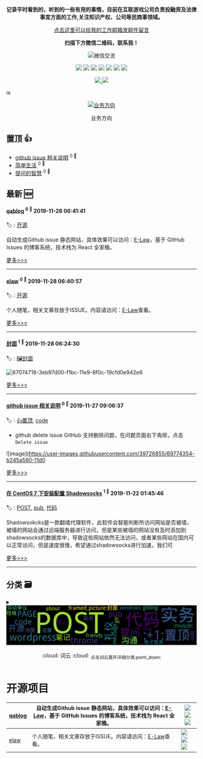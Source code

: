 

<p align='center'>
    <b>记录平时看到的，听到的一些有用的事情，目前在互联游戏公司负责投融资及法律事宜方面的工作,关注知识产权、公司等民商事领域。</b>
</p>

<p align='center'>
    <a href="mailto:yuncme@foxmail.com">点击这里可以给我的工作邮箱发邮件留言</a>
</p>

<p align='center'>
    <b>扫描下方微信二维码，联系我！</b>
</p>

<p align='center'>
    <img src="https://user-images.githubusercontent.com/39726855/69690735-b35ed000-1107-11ea-8398-58b67df491c4.jpg"  alt="微信交流" />
</p>

<p align='center'>
    <img src="https://badgen.net/badge/labels/37"/>
    <img src="https://badgen.net/github/issues/fydy/elaw"/>
    <img src="https://badgen.net/badge/last-commit/2019-12-02 08:24:53"/>
    <img src="https://badgen.net/github/forks/fydy/elaw"/>
    <img src="https://badgen.net/github/stars/fydy/elaw"/>
    <img src="https://badgen.net/github/watchers/fydy/elaw"/>
    <img src="https://badgen.net/github/release/fydy/elaw"/>
</p>

<p align='center'>
    <a href="https://github.com/jwenjian/visitor-count-badge">
        <img src="https://visitor-count-badge.herokuapp.com/total.svg?repo_id=fydy.elaw"/>
    </a>
    <a href="https://github.com/jwenjian/visitor-count-badge">
        <img src="https://visitor-count-badge.herokuapp.com/today.svg?repo_id=fydy.elaw"/>
    </a>
</p>
is


<p align='center'>
<a href='https://github.com/fydy/elaw/issues/40#issuecomment-559359334'>
<img src='https://user-images.githubusercontent.com/39726855/69782012-ce564080-11ea-11ea-984c-04b3ccacb845.jpg' width='50%' alt='
业务方向'>
</a>
</p>
<p align='center'>
<span>
业务方向</span>
</p>

    
## 置顶 :thumbsup: 
- [github issue 相关说明](https://github.com/fydy/elaw/issues/39)  <sup>0 :speech_balloon:</sup>  	 
- [简单生活](https://github.com/fydy/elaw/issues/36)  <sup>0 :speech_balloon:</sup>  	 
- [提问的智慧](https://github.com/fydy/elaw/issues/19)  <sup>0 :speech_balloon:</sup>  	 
## 最新 :new: 

#### [qablog](https://github.com/fydy/elaw/issues/42) <sup>0 :speech_balloon:</sup> 	 2019-11-28 06:41:41

:label: : [开源](https://github.com/fydy/isblog/labels/%E5%BC%80%E6%BA%90)

自动生成Github issue 静态网站，具体效果可以访问：[E-Law](https://fydy.github.io/qablog)，基于 GitHub Issues 的博客系统，技术栈为 React 全家桶。

[更多>>>](https://github.com/fydy/elaw/issues/42)

---


#### [elaw](https://github.com/fydy/elaw/issues/41) <sup>0 :speech_balloon:</sup> 	 2019-11-28 06:40:57

:label: : [开源](https://github.com/fydy/isblog/labels/%E5%BC%80%E6%BA%90)

个人随笔，相关文章存放于ISSUE。内容请访问：[E-Law](https://too.luov.me)查看。

[更多>>>](https://github.com/fydy/elaw/issues/41)

---


#### [封面](https://github.com/fydy/elaw/issues/40) <sup>1 :speech_balloon:</sup> 	 2019-11-28 06:24:30

:label: : [:framed_picture:封面](https://github.com/fydy/isblog/labels/%3Aframed_picture%3A%E5%B0%81%E9%9D%A2)

![67074718-3eb97d00-f1bc-11e9-8f0c-19cfd0e942e6](https://user-images.githubusercontent.com/39726855/69781991-be3e6100-11ea-11ea-96d3-70c69fb4eb9d.jpg)


[更多>>>](https://github.com/fydy/elaw/issues/40)

---


#### [github issue 相关说明](https://github.com/fydy/elaw/issues/39) <sup>0 :speech_balloon:</sup> 	 2019-11-27 09:06:37

:label: : [:+1:置顶](https://github.com/fydy/isblog/labels/%3A%2B1%3A%E7%BD%AE%E9%A1%B6), [code](https://github.com/fydy/isblog/labels/code)

- github delete issue
GitHub 支持删除问题，在问题页面右下角除，点击` Delete issue`

![image](https://user-images.githubusercontent.com/39726855/69774354-b245a580-11d0

[更多>>>](https://github.com/fydy/elaw/issues/39)

---


#### [在 CentOS 7 下安装配置 Shadowsocks](https://github.com/fydy/elaw/issues/38) <sup>1 :speech_balloon:</sup> 	 2019-11-22 01:45:46

:label: : [POST](https://github.com/fydy/isblog/labels/POST), [pub](https://github.com/fydy/isblog/labels/pub), [代码](https://github.com/fydy/isblog/labels/%E4%BB%A3%E7%A0%81)

Shadowsokcks是一款翻墙代理软件，此软件会智能判断所访问网站是否被墙，被墙的网站会通过远端服务器进行访问，但是某些被墙的网站没有及时添加到shadowsocks的数据库中，导致这些网站依然无法访问，或者某些网站在国内可以正常访问，但是速度很慢，希望通过shadowsocks进行加速，我们可

[更多>>>](https://github.com/fydy/elaw/issues/38)

---


## 分类  :card_file_box: 

<details close="close">
    <summary>
        <img src="assets/wordcloud.png" title="词云, 点击展开详细分类" alt="词云， 点击展开详细分类">
        <p align="center">:cloud: 词云 :cloud: <sub>点击词云展开详细分类:point_down: </sub></p>
    </summary>


<details>
<summary>:+1:置顶	<sup>3:newspaper:</sup></summary>

- [github issue 相关说明](https://github.com/fydy/elaw/issues/39)  <sup>0 :speech_balloon:</sup>  	 
- [简单生活](https://github.com/fydy/elaw/issues/36)  <sup>0 :speech_balloon:</sup>  	 
- [提问的智慧](https://github.com/fydy/elaw/issues/19)  <sup>0 :speech_balloon:</sup>  	 


</details>

<details>
<summary>:100:	<sup>0:newspaper:</sup></summary>



</details>

<details>
<summary>:framed_picture:封面	<sup>1:newspaper:</sup></summary>

- [封面](https://github.com/fydy/elaw/issues/40)  <sup>1 :speech_balloon:</sup>  	 


</details>

<details>
<summary>:muscle:	<sup>1:newspaper:</sup></summary>

- [内向和胆小是个伪命题！](https://github.com/fydy/elaw/issues/9)  <sup>0 :speech_balloon:</sup>  	 


</details>

<details>
<summary>:new: 最新	<sup>0:newspaper:</sup></summary>



</details>

<details>
<summary>:running_man:	<sup>0:newspaper:</sup></summary>



</details>

<details>
<summary>PAGE	<sup>2:newspaper:</sup></summary>

- [网上邻居](https://github.com/fydy/elaw/issues/30)  <sup>0 :speech_balloon:</sup>  	 
- [关于我](https://github.com/fydy/elaw/issues/4)  <sup>0 :speech_balloon:</sup>  	 


</details>

<details>
<summary>POST	<sup>34:newspaper:</sup></summary>

- [在 CentOS 7 下安装配置 Shadowsocks](https://github.com/fydy/elaw/issues/38)  <sup>1 :speech_balloon:</sup>  	 
- [如何制造抗辩争点-转自民法学人](https://github.com/fydy/elaw/issues/37)  <sup>0 :speech_balloon:</sup>  	 
- [简单生活](https://github.com/fydy/elaw/issues/36)  <sup>0 :speech_balloon:</sup>  	 
- [电影经典励志金句](https://github.com/fydy/elaw/issues/35)  <sup>0 :speech_balloon:</sup>  	 
- [图书馆数字资源校外使用账号](https://github.com/fydy/elaw/issues/34)  <sup>0 :speech_balloon:</sup>  	 
- [自动为WordPress文章添加特色图像](https://github.com/fydy/elaw/issues/33)  <sup>0 :speech_balloon:</sup>  	 
- [离婚析产 附有关规定](https://github.com/fydy/elaw/issues/32)  <sup>0 :speech_balloon:</sup>  	 
- [律师职业进阶（网络转载文章）](https://github.com/fydy/elaw/issues/31)  <sup>0 :speech_balloon:</sup>  	 
- [Google Chrome 网页长截图方法](https://github.com/fydy/elaw/issues/29)  <sup>1 :speech_balloon:</sup>  	 
- [ 商品房预约合同中不可归责于双方事由之实务认定](https://github.com/fydy/elaw/issues/28)  <sup>0 :speech_balloon:</sup>  	 
- [Bitnami Shell](https://github.com/fydy/elaw/issues/27)  <sup>0 :speech_balloon:</sup>  	 
- [财务管理](https://github.com/fydy/elaw/issues/26)  <sup>0 :speech_balloon:</sup>  	 
- [行为上瘾](https://github.com/fydy/elaw/issues/25)  <sup>1 :speech_balloon:</sup>  	 
- [无需插件让WordPress网站调用高德地图的方法](https://github.com/fydy/elaw/issues/24)  <sup>0 :speech_balloon:</sup>  	 
- [Wordfence 安全插件专业版破解教程](https://github.com/fydy/elaw/issues/23)  <sup>0 :speech_balloon:</sup>  	 
- [解决windows系统80端口被占用问题](https://github.com/fydy/elaw/issues/22)  <sup>0 :speech_balloon:</sup>  	 
- [Chrome安卓版 优化设置教程（chrome://flags）](https://github.com/fydy/elaw/issues/20)  <sup>0 :speech_balloon:</sup>  	 
- [提问的智慧](https://github.com/fydy/elaw/issues/19)  <sup>0 :speech_balloon:</sup>  	 
- [Git常用命令总结](https://github.com/fydy/elaw/issues/17)  <sup>0 :speech_balloon:</sup>  	 
- [wordpress常用主题、插件优化](https://github.com/fydy/elaw/issues/16)  <sup>0 :speech_balloon:</sup>  	 
- [国内外优秀前端 CDN，Google Fonts 国内镜像](https://github.com/fydy/elaw/issues/15)  <sup>0 :speech_balloon:</sup>  	 
- [知乎读书-如何有效提问](https://github.com/fydy/elaw/issues/14)  <sup>0 :speech_balloon:</sup>  	 
- [课程笔记](https://github.com/fydy/elaw/issues/13)  <sup>0 :speech_balloon:</sup>  	 
- [《学会提问》，让你拥有深度思考的能力](https://github.com/fydy/elaw/issues/12)  <sup>0 :speech_balloon:</sup>  	 
- [高院法官谈：律师如何举证、质证？](https://github.com/fydy/elaw/issues/11)  <sup>0 :speech_balloon:</sup>  	 
- [律师的礼仪（二）](https://github.com/fydy/elaw/issues/10)  <sup>0 :speech_balloon:</sup>  	 
- [内向和胆小是个伪命题！](https://github.com/fydy/elaw/issues/9)  <sup>0 :speech_balloon:</sup>  	 
- [ 律师的礼仪（一）](https://github.com/fydy/elaw/issues/8)  <sup>0 :speech_balloon:</sup>  	 
- [劳动争议案件实务](https://github.com/fydy/elaw/issues/7)  <sup>1 :speech_balloon:</sup>  	 
- [重点融资条款释义](https://github.com/fydy/elaw/issues/6)  <sup>1 :speech_balloon:</sup>  	 
- [民事诉讼实务技巧](https://github.com/fydy/elaw/issues/5)  <sup>0 :speech_balloon:</sup>  	 
- [用Github Issues搭建博客](https://github.com/fydy/elaw/issues/3)  <sup>0 :speech_balloon:</sup>  	 
- [公司常见的劳动用工法律风险](https://github.com/fydy/elaw/issues/2)  <sup>1 :speech_balloon:</sup>  	 
- [电商平台商业模式研究-以拼多多为例【网络转载】](https://github.com/fydy/elaw/issues/1)  <sup>0 :speech_balloon:</sup>  	 


</details>

<details>
<summary>about	<sup>1:newspaper:</sup></summary>

- [关于我](https://github.com/fydy/elaw/issues/4)  <sup>0 :speech_balloon:</sup>  	 


</details>

<details>
<summary>chrome	<sup>2:newspaper:</sup></summary>

- [Google Chrome 网页长截图方法](https://github.com/fydy/elaw/issues/29)  <sup>1 :speech_balloon:</sup>  	 
- [Chrome安卓版 优化设置教程（chrome://flags）](https://github.com/fydy/elaw/issues/20)  <sup>0 :speech_balloon:</sup>  	 


</details>

<details>
<summary>code	<sup>2:newspaper:</sup></summary>

- [github issue 相关说明](https://github.com/fydy/elaw/issues/39)  <sup>0 :speech_balloon:</sup>  	 
- [如何制造抗辩争点-转自民法学人](https://github.com/fydy/elaw/issues/37)  <sup>0 :speech_balloon:</sup>  	 


</details>

<details>
<summary>friends	<sup>1:newspaper:</sup></summary>

- [网上邻居](https://github.com/fydy/elaw/issues/30)  <sup>0 :speech_balloon:</sup>  	 


</details>

<details>
<summary>git	<sup>1:newspaper:</sup></summary>

- [Git常用命令总结](https://github.com/fydy/elaw/issues/17)  <sup>0 :speech_balloon:</sup>  	 


</details>

<details>
<summary>gitting	<sup>1:newspaper:</sup></summary>

- [关于我](https://github.com/fydy/elaw/issues/4)  <sup>0 :speech_balloon:</sup>  	 


</details>

<details>
<summary>good first issue	<sup>0:newspaper:</sup></summary>



</details>

<details>
<summary>message	<sup>1:newspaper:</sup></summary>

- [关于我](https://github.com/fydy/elaw/issues/4)  <sup>0 :speech_balloon:</sup>  	 


</details>

<details>
<summary>pub	<sup>2:newspaper:</sup></summary>

- [在 CentOS 7 下安装配置 Shadowsocks](https://github.com/fydy/elaw/issues/38)  <sup>1 :speech_balloon:</sup>  	 
- [图书馆数字资源校外使用账号](https://github.com/fydy/elaw/issues/34)  <sup>0 :speech_balloon:</sup>  	 


</details>

<details>
<summary>windows	<sup>1:newspaper:</sup></summary>

- [解决windows系统80端口被占用问题](https://github.com/fydy/elaw/issues/22)  <sup>0 :speech_balloon:</sup>  	 


</details>

<details>
<summary>wordpress	<sup>3:newspaper:</sup></summary>

- [Wordfence 安全插件专业版破解教程](https://github.com/fydy/elaw/issues/23)  <sup>0 :speech_balloon:</sup>  	 
- [wordpress常用主题、插件优化](https://github.com/fydy/elaw/issues/16)  <sup>0 :speech_balloon:</sup>  	 
- [国内外优秀前端 CDN，Google Fonts 国内镜像](https://github.com/fydy/elaw/issues/15)  <sup>0 :speech_balloon:</sup>  	 


</details>

<details>
<summary>代码	<sup>6:newspaper:</sup></summary>

- [在 CentOS 7 下安装配置 Shadowsocks](https://github.com/fydy/elaw/issues/38)  <sup>1 :speech_balloon:</sup>  	 
- [自动为WordPress文章添加特色图像](https://github.com/fydy/elaw/issues/33)  <sup>0 :speech_balloon:</sup>  	 
- [Git常用命令总结](https://github.com/fydy/elaw/issues/17)  <sup>0 :speech_balloon:</sup>  	 
- [wordpress常用主题、插件优化](https://github.com/fydy/elaw/issues/16)  <sup>0 :speech_balloon:</sup>  	 
- [国内外优秀前端 CDN，Google Fonts 国内镜像](https://github.com/fydy/elaw/issues/15)  <sup>0 :speech_balloon:</sup>  	 
- [用Github Issues搭建博客](https://github.com/fydy/elaw/issues/3)  <sup>0 :speech_balloon:</sup>  	 


</details>

<details>
<summary>劳动争议	<sup>1:newspaper:</sup></summary>

- [劳动争议案件实务](https://github.com/fydy/elaw/issues/7)  <sup>1 :speech_balloon:</sup>  	 


</details>

<details>
<summary>地图	<sup>1:newspaper:</sup></summary>

- [无需插件让WordPress网站调用高德地图的方法](https://github.com/fydy/elaw/issues/24)  <sup>0 :speech_balloon:</sup>  	 


</details>

<details>
<summary>实务	<sup>6:newspaper:</sup></summary>

- [如何制造抗辩争点-转自民法学人](https://github.com/fydy/elaw/issues/37)  <sup>0 :speech_balloon:</sup>  	 
- [离婚析产 附有关规定](https://github.com/fydy/elaw/issues/32)  <sup>0 :speech_balloon:</sup>  	 
- [律师职业进阶（网络转载文章）](https://github.com/fydy/elaw/issues/31)  <sup>0 :speech_balloon:</sup>  	 
- [高院法官谈：律师如何举证、质证？](https://github.com/fydy/elaw/issues/11)  <sup>0 :speech_balloon:</sup>  	 
- [劳动争议案件实务](https://github.com/fydy/elaw/issues/7)  <sup>1 :speech_balloon:</sup>  	 
- [民事诉讼实务技巧](https://github.com/fydy/elaw/issues/5)  <sup>0 :speech_balloon:</sup>  	 


</details>

<details>
<summary>开源	<sup>2:newspaper:</sup></summary>

- [qablog](https://github.com/fydy/elaw/issues/42)  <sup>0 :speech_balloon:</sup>  	 
- [elaw](https://github.com/fydy/elaw/issues/41)  <sup>0 :speech_balloon:</sup>  	 


</details>

<details>
<summary>性格	<sup>1:newspaper:</sup></summary>

- [内向和胆小是个伪命题！](https://github.com/fydy/elaw/issues/9)  <sup>0 :speech_balloon:</sup>  	 


</details>

<details>
<summary>技巧	<sup>1:newspaper:</sup></summary>

- [《学会提问》，让你拥有深度思考的能力](https://github.com/fydy/elaw/issues/12)  <sup>0 :speech_balloon:</sup>  	 


</details>

<details>
<summary>投资	<sup>1:newspaper:</sup></summary>

- [重点融资条款释义](https://github.com/fydy/elaw/issues/6)  <sup>1 :speech_balloon:</sup>  	 


</details>

<details>
<summary>提问	<sup>3:newspaper:</sup></summary>

- [提问的智慧](https://github.com/fydy/elaw/issues/19)  <sup>0 :speech_balloon:</sup>  	 
- [知乎读书-如何有效提问](https://github.com/fydy/elaw/issues/14)  <sup>0 :speech_balloon:</sup>  	 
- [《学会提问》，让你拥有深度思考的能力](https://github.com/fydy/elaw/issues/12)  <sup>0 :speech_balloon:</sup>  	 


</details>

<details>
<summary>沟通	<sup>2:newspaper:</sup></summary>

- [知乎读书-如何有效提问](https://github.com/fydy/elaw/issues/14)  <sup>0 :speech_balloon:</sup>  	 
- [《学会提问》，让你拥有深度思考的能力](https://github.com/fydy/elaw/issues/12)  <sup>0 :speech_balloon:</sup>  	 


</details>

<details>
<summary>电商模式	<sup>0:newspaper:</sup></summary>



</details>

<details>
<summary>电子商务	<sup>1:newspaper:</sup></summary>

- [电商平台商业模式研究-以拼多多为例【网络转载】](https://github.com/fydy/elaw/issues/1)  <sup>0 :speech_balloon:</sup>  	 


</details>

<details>
<summary>留言板	<sup>0:newspaper:</sup></summary>



</details>

<details>
<summary>礼仪	<sup>3:newspaper:</sup></summary>

- [律师的礼仪（二）](https://github.com/fydy/elaw/issues/10)  <sup>0 :speech_balloon:</sup>  	 
- [内向和胆小是个伪命题！](https://github.com/fydy/elaw/issues/9)  <sup>0 :speech_balloon:</sup>  	 
- [ 律师的礼仪（一）](https://github.com/fydy/elaw/issues/8)  <sup>0 :speech_balloon:</sup>  	 


</details>

<details>
<summary>笔记	<sup>2:newspaper:</sup></summary>

- [知乎读书-如何有效提问](https://github.com/fydy/elaw/issues/14)  <sup>0 :speech_balloon:</sup>  	 
- [课程笔记](https://github.com/fydy/elaw/issues/13)  <sup>0 :speech_balloon:</sup>  	 


</details>

<details>
<summary>证据	<sup>1:newspaper:</sup></summary>

- [高院法官谈：律师如何举证、质证？](https://github.com/fydy/elaw/issues/11)  <sup>0 :speech_balloon:</sup>  	 


</details>

<details>
<summary>诉讼	<sup>1:newspaper:</sup></summary>

- [民事诉讼实务技巧](https://github.com/fydy/elaw/issues/5)  <sup>0 :speech_balloon:</sup>  	 


</details>

<details>
<summary>风险	<sup>1:newspaper:</sup></summary>

- [公司常见的劳动用工法律风险](https://github.com/fydy/elaw/issues/2)  <sup>1 :speech_balloon:</sup>  	 


</details>


</details>    

# 开源项目


| [qablog](https://github.com/fydy/qablog) | 自动生成Github issue 静态网站，具体效果可以访问：[E-Law](https://fydy.github.io/qablog)，基于 GitHub Issues 的博客系统，技术栈为 React 全家桶。 | ![](https://badgen.net/github/stars/fydy/qablog) ![](https://badgen.net/github/forks/fydy/qablog) ![](https://badgen.net/github/watchers/fydy/qablog) |
| --- | --- | --- |
| [elaw](https://github.com/fydy/elaw) | 个人随笔，相关文章存放于ISSUE。内容请访问：[E-Law](https://too.luov.me)查看。 | ![](https://badgen.net/github/stars/fydy/elaw) ![](https://badgen.net/github/forks/fydy/elaw) ![](https://badgen.net/github/watchers/fydy/elaw) |


